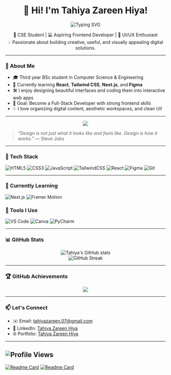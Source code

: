 <h1 align="center">👋 Hi! I'm Tahiya Zareen Hiya!</h1>

<p align="center">
  <img src="https://readme-typing-svg.demolab.com?font=Lexend+Code&weight=600&size=30&pause=800&color=9ADBB3&center=true&vCenter=true&width=600&lines=CSE+Student;Frontend+Developer;UI%2FUX+Design+Enthusiast;React+%7C+Tailwind+%7C+Next.js+Learner;Creative+Problem+Solver" alt="Typing SVG" />
</p>

<p align="center">
  🌸 CSE Student | 💻 Aspiring Frontend Developer | 🎨 UI/UX Enthusiast <br>
  💡 Passionate about building creative, useful, and visually appealing digital solutions.
</p>

---
### 📌 About Me

- 🎓 Third year BSc student in Computer Science & Engineering
- 🌱 Currently learning **React**, **Tailwind CSS**, **Next.js**, and **Figma**
- 🛠️ I enjoy designing beautiful interfaces and coding them into interactive web apps
- 🎯 Goal: Become a Full-Stack Developer with strong frontend skills
- ✨ I love organizing digital content, aesthetic workspaces, and clean UI!

---

<p align="center">
  <img src="https://capsule-render.vercel.app/api?type=waving&color=9ADBB3&height=100&section=footer"/>
</p>


> _“Design is not just what it looks like and feels like. Design is how it works.”_ — Steve Jobs
 
---

### 🧰 Tech Stack

![HTML5](https://img.shields.io/badge/HTML5-E34F26?style=for-the-badge&logo=html5&logoColor=white)
![CSS3](https://img.shields.io/badge/CSS3-1572B6?style=for-the-badge&logo=css3&logoColor=white)
![JavaScript](https://img.shields.io/badge/JavaScript-F7DF1E?style=for-the-badge&logo=javascript&logoColor=black)
![TailwindCSS](https://img.shields.io/badge/TailwindCSS-38B2AC?style=for-the-badge&logo=tailwind-css&logoColor=white)
![React](https://img.shields.io/badge/React-61DAFB?style=for-the-badge&logo=react&logoColor=black)
![Figma](https://img.shields.io/badge/Figma-F24E1E?style=for-the-badge&logo=figma&logoColor=white)
![Git](https://img.shields.io/badge/Git-F05032?style=for-the-badge&logo=git&logoColor=white)

---
### 📖 Currently Learning

![Next.js](https://img.shields.io/badge/Next.js-000000?style=for-the-badge&logo=next.js&logoColor=white)
![Framer Motion](https://img.shields.io/badge/Framer%20Motion-EF008F?style=for-the-badge&logo=framer&logoColor=white)



### 🧰 Tools I Use

![VS Code](https://img.shields.io/badge/VSCode-007ACC?style=for-the-badge&logo=visual-studio-code&logoColor=white)
![Canva](https://img.shields.io/badge/Canva-00C4CC?style=for-the-badge&logo=canva&logoColor=white)
![PyCharm](https://img.shields.io/badge/PyCharm-000000?style=for-the-badge&logo=notion&logoColor=white)

---

### 📊 GitHub Stats

<p align="center">
  <img src="https://github-readme-stats.vercel.app/api?username=Tahiya07&show_icons=true&theme=tokyonight" alt="Tahiya's GitHub stats" />
  <br />
  <img src="https://github-readme-streak-stats.herokuapp.com/?user=Tahiya07&theme=tokyonight" alt="GitHub Streak" />
</p>

---
### 🏆 GitHub Achievements

<p align="center">
  <img src="https://github-profile-trophy.vercel.app/?username=Tahiya07&theme=flat&row=1&margin-w=10&no-bg=true&title=Commits,Repositories,Stars,Followers,PullRequest" />
</p>

---
### 📫 Let's Connect

- ✉️ Email: [tahiyazareen.07@gmail.com](mailto:tahiyazareen.07@gmail.com)
- 💼 LinkedIn: [Tahiya Zareen Hiya](www.linkedin.com/in/tahiya-zareen-hiya-967a542ab)
- 🌐 Portfolio: [Tahiya Zareen Hiya](https://tahiya07.github.io/Portfolio/)

---

![Profile Views](https://komarev.com/ghpvc/?username=Tahiya07&color=9ADBB3&style=flat)
---
[![Readme Card](https://github-readme-stats.vercel.app/api/pin/?username=Tahiya07&repo=Portfolio&theme=calm)](https://github.com/Tahiya07/Portfolio)
[![Readme Card](https://github-readme-stats.vercel.app/api/pin/?username=Tahiya07&repo=UAP_copy&theme=calm)](https://github.com/Tahiya07/UAP_copy)

